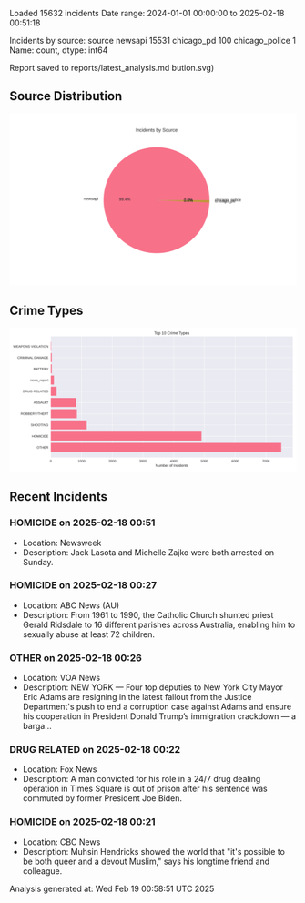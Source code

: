 
Loaded 15632 incidents
Date range: 2024-01-01 00:00:00 to 2025-02-18 00:51:18

Incidents by source:
source
newsapi           15531
chicago_pd          100
chicago_police        1
Name: count, dtype: int64

Report saved to reports/latest_analysis.md
bution.svg)

## Source Distribution
![Source Distribution](images/source_distribution.svg)

## Crime Types
![Crime Types](images/crime_types.svg)

## Recent Incidents

### HOMICIDE on 2025-02-18 00:51
- Location: Newsweek
- Description: Jack Lasota and Michelle Zajko were both arrested on Sunday.


### HOMICIDE on 2025-02-18 00:27
- Location: ABC News (AU)
- Description: From 1961 to 1990, the Catholic Church shunted priest Gerald Ridsdale to 16 different parishes across Australia, enabling him to sexually abuse at least 72 children.


### OTHER on 2025-02-18 00:26
- Location: VOA News
- Description: NEW YORK — Four top deputies to New York City Mayor Eric Adams are resigning in the latest fallout from the Justice Department's push to end a corruption case against Adams and ensure his cooperation in President Donald Trump’s immigration crackdown — a barga…


### DRUG RELATED on 2025-02-18 00:22
- Location: Fox News
- Description: A man convicted for his role in a 24/7 drug dealing operation in Times Square is out of prison after his sentence was commuted by former President Joe Biden.


### HOMICIDE on 2025-02-18 00:21
- Location: CBC News
- Description: Muhsin Hendricks showed the world that "it's possible to be both queer and a devout Muslim," says his longtime friend and colleague.

Analysis generated at: Wed Feb 19 00:58:51 UTC 2025
